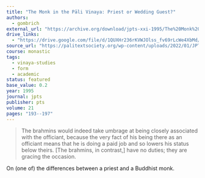 ```yaml
---
title: "The Monk in the Pāli Vinaya: Priest or Wedding Guest?"
authors:
  - gombrich
external_url: "https://archive.org/download/jpts-xxi-1995/The%20Monk%20in%20the%20Pa%CC%84li%20Vinaya%20-%20Richard%20Gombrich_text.pdf"
drive_links:
  - "https://drive.google.com/file/d/1QUXHr236rKVWJOlss_fv69rLcWe4XbMd/view?usp=drivesdk"
source_url: "https://palitextsociety.org/wp-content/uploads/2022/01/JPTS_1995_XXI.pdf"
course: monastic
tags:
  - vinaya-studies
  - form
  - academic
status: featured
base_value: 0.2
year: 1995
journal: jpts
publisher: pts
volume: 21
pages: "193--197"
---
```


> The brahmins would indeed take umbrage at being closely associated with the officiant, because the very fact of his being there as an officiant means that he is doing a paid job and so lowers his status below theirs. [The brahmins, in contrast,] have no duties; they are gracing the occasion.

On (one of) the differences between a priest and a Buddhist monk.
